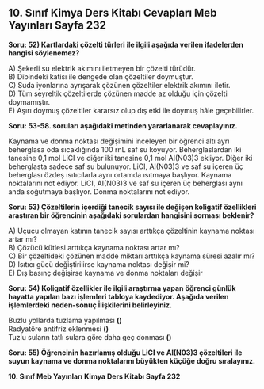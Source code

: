 ## 10. Sınıf Kimya Ders Kitabı Cevapları Meb Yayınları Sayfa 232

**Soru: 52) Kartlardaki çözelti türleri ile ilgili aşağıda verilen ifadelerden hangisi söylenemez?**

A) Şekerli su elektrik akımını iletmeyen bir çözelti türüdür.  
 B) Dibindeki katisı ile dengede olan çözeltiler doymuştur.  
 C) Suda iyonlarına ayrışarak çözünen çözeltiler elektrik akımını iletir.  
 D) Tüm seyreltik çözeltilerde çözünen madde az olduğu için çözelti doymamıştır.  
 E) Aşırı doymuş çözeltiler kararsız olup dış etki ile doymuş hâle geçebilirler.

**Soru: 53-58. soruları aşağıdaki metinden yararlanarak cevaplayınız.**

Kaynama ve donma noktası değişimini inceleyen bir öğrenci altı ayrı beherglasa oda sıcaklığında 100 rnL saf su koyuyor. Beherglaslardan iki tanesine 0,1 mol LiCI ve diğer iki tanesine 0,1 mol AI(N03)3 ekliyor. Diğer iki beherglasta sadece saf su bulunuyor. LiCI, AI(N03)3 ve saf su içeren üç beherglası özdeş ısıtıcılarla aynı ortamda ısıtmaya başlıyor. Kaynama noktalarını not ediyor. LiCI, AI(N03)3 ve saf su içeren üç beherglası aynı anda soğutmaya başlıyor. Donma noktalarını not ediyor.

**Soru: 53) Çözeltilerin içerdiği tanecik sayısı ile değişen koligatif özellikleri araştıran bir öğrencinin aşağıdaki sorulardan hangisini sorması beklenir?**

A) Uçucu olmayan katının tanecik sayısı arttıkça çözeltinin kaynama noktası artar mı?  
 B) Çözücü kütlesi arttıkça kaynama noktası artar mı?  
 C) Bir çözeltideki çözünen madde miktarı arttıkça kaynama süresi azalır mı?  
 D) Isıtıcı gücü değiştirilirse kaynama noktası değişir mi?  
 E) Dış basınç değişirse kaynama ve donma noktaları değişir

**Soru: 54) Koligatif özellikler ile ilgili araştırma yapan öğrenci günlük hayatta yapılan bazı işlemleri tabloya kaydediyor. Aşağıda verilen işlemlerdeki neden-sonuç İlişkilerini belirleyiniz.**

Buzlu yollarda tuzlama yapılması **()**  
 Radyatöre antifriz eklenmesi **()**  
 Tuzlu suların tatlı sulara göre daha geç donması **()**

**Soru: 55) Öğrencinin hazırlamış olduğu LiCI ve AI(N03)3 çözeltileri ile suyun kaynama ve donma noktalarını büyükten küçüğe doğru sıralayınız.**

**10. Sınıf Meb Yayınları Kimya Ders Kitabı Sayfa 232**
